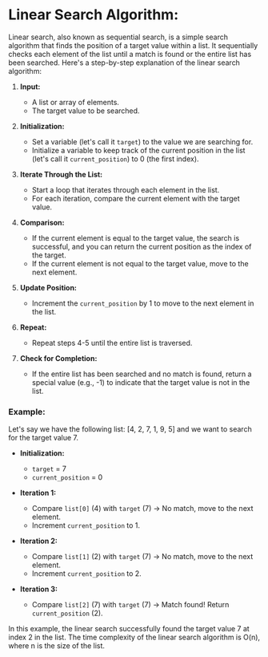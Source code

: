 # Linear Search Algorithm:

Linear search, also known as sequential search, is a simple search algorithm that finds the position of a target value within a list. It sequentially checks each element of the list until a match is found or the entire list has been searched. Here's a step-by-step explanation of the linear search algorithm:

1. **Input:**
   - A list or array of elements.
   - The target value to be searched.

2. **Initialization:**
   - Set a variable (let's call it `target`) to the value we are searching for.
   - Initialize a variable to keep track of the current position in the list (let's call it `current_position`) to 0 (the first index).

3. **Iterate Through the List:**
   - Start a loop that iterates through each element in the list.
   - For each iteration, compare the current element with the target value.

4. **Comparison:**
   - If the current element is equal to the target value, the search is successful, and you can return the current position as the index of the target.
   - If the current element is not equal to the target value, move to the next element.

5. **Update Position:**
   - Increment the `current_position` by 1 to move to the next element in the list.

6. **Repeat:**
   - Repeat steps 4-5 until the entire list is traversed.

7. **Check for Completion:**
   - If the entire list has been searched and no match is found, return a special value (e.g., -1) to indicate that the target value is not in the list.

### Example:

Let's say we have the following list: [4, 2, 7, 1, 9, 5] and we want to search for the target value 7.

- **Initialization:**
  - `target` = 7
  - `current_position` = 0

- **Iteration 1:**
  - Compare `list[0]` (4) with `target` (7) → No match, move to the next element.
  - Increment `current_position` to 1.

- **Iteration 2:**
  - Compare `list[1]` (2) with `target` (7) → No match, move to the next element.
  - Increment `current_position` to 2.

- **Iteration 3:**
  - Compare `list[2]` (7) with `target` (7) → Match found! Return `current_position` (2).

In this example, the linear search successfully found the target value 7 at index 2 in the list. The time complexity of the linear search algorithm is O(n), where n is the size of the list.